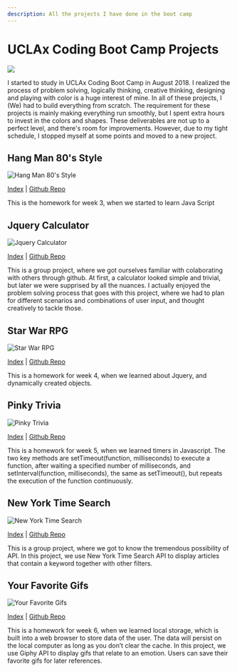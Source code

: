 ```yaml
---
description: All the projects I have done in the boot camp
---
```


# UCLAx Coding Boot Camp Projects

![](https://media.giphy.com/media/zOvBKUUEERdNm/giphy.gif)

I started to study in UCLAx Coding Boot Camp in August 2018. I realized the process of problem solving, logically thinking, creative thinking, designing and playing with color is a huge interest of mine. In all of these projects, I \(We\) had to build everything from scratch. The requirement for these projects is mainly making everything run smoothly, but I spent extra hours to invest in the colors and shapes. These deliverables are not up to a perfect level, and there's room for improvements. However, due to my tight schedule, I stopped myself at some points and moved to a new project.

## Hang Man 80's Style

![Hang Man 80&apos;s Style](https://lh3.googleusercontent.com/uKg_vMHOon5gg6yE4nX-Cj91f08c2AenSQdGSmLqMsjbbDInsftA9FF5fhlf4j4MYZ6UIwQOOW7XFWl1X1RXSvYG7Zjyrmq9hU6duLka5MGHuGUpzOCLKKN803or2-Y1aYA-gLcG2w=w400)

[Index](https://vuduong191.github.io/Word-Guess-Game/) \| [Github Repo](https://github.com/vuduong191/Word-Guess-Game)

This is the homework for week 3, when we started to learn Java Script

## Jquery Calculator

![Jquery Calculator](https://lh3.googleusercontent.com/FZqtHP4DSDcvXb1RYEAzwSAdF95Q45KG6Dfir2jq-U5FCVwJ5Q45klQ8BhOIEz3ICIgRApSZz_IDgX5i1gALuytcnwCRWWpvdURzBV-SUBNiszP4vehg72f1u0tbt4jw1jX7FkbNJA=w400)

[Index](https://vuduong191.github.io/jQueryCalculator/) \| [Github Repo](https://github.com/vuduong191/jQueryCalculator)

This is a group project, where we got ourselves familiar with colaborating with others through github. At first, a calculator looked simple and trivial, but later we were supprised by all the nuances. I actually enjoyed the problem solving process that goes with this project, where we had to plan for different scenarios and combinations of user input, and thought creatively to tackle those.

## Star War RPG

![Star War RPG](https://lh3.googleusercontent.com/F4RhtkdzoRw1jBlQPTlvS9-UHHg70S2AGQuq_BpIjMhlrb-RG8Hz4E-SDSrr_S1DIvlKrI6r6CU59v8D51t3g75X6IDZFgIcU0SUro-sMXnUuiBErmD6dNJSHwaPcxbtI8Ddh1AgYg=w400)

[Index](https://vuduong191.github.io/unit-4-game/) \| [Github Repo](https://github.com/vuduong191/unit-4-game)

This is a homework for week 4, when we learned about Jquery, and dynamically created objects.

## Pinky Trivia

![Pinky Trivia](https://lh3.googleusercontent.com/SGqF8y34s_8w0Uza3QNXIOhXEOpJwpFfncDOk_IjT5yrDWoxwLTHV5Gob9N2Zjn7IKhgGG3WrZjceXbAYYe7zEjeFgL3w9c93M74YmOrShbJRbm4Xr92LREZOhI8KH6KM7I_AqBPuQ=w400)

[Index](https://vuduong191.github.io/TriviaGame/) \| [Github Repo](https://github.com/vuduong191/TriviaGame)

This is a homework for week 5, when we learned timers in Javascript. The two key methods are setTimeout\(function, milliseconds\) to execute a function, after waiting a specified number of milliseconds, and setInterval\(function, milliseconds\), the same as setTimeout\(\), but repeats the execution of the function continuously.

## New York Time Search

![New York Time Search](https://lh3.googleusercontent.com/aArJ0T9bg-jAcKf0ybLohjq39BCpyCAggNE7YOn3W1PDsUz3bBCn4IX3ProAxs7QNfclmZhtxo_RCibowYQsKLgadE3VzgdpBLeyObrOh2SBtbsawX8kt927yarJ7xZ_SN1AendKIw=w400)

[Index](https://vuduong191.github.io/NYTSearch/) \| [Github Repo](https://github.com/vuduong191/NYTSearch)

This is a group project, where we got to know the tremendous possibility of API. In this project, we use New York Time Search API to display articles that contain a keyword together with other filters.

## Your Favorite Gifs

![Your Favorite Gifs](https://lh3.googleusercontent.com/soDC6nZywgdQ1u5HV6Rn8rIMq9I9jlvGw9rzBoTmGJ3WXkuuT8_QAVDVww971q-DEwi1wlHkzkSiL2WSPsl81MNYYKIIuNfm_PszE7N6Xk1D_oxT932Q1YhERPBG1GaOXTohUEV2VQ=w400)

[Index](https://vuduong191.github.io/yourfavoritegifs/) \| [Github Repo](https://github.com/vuduong191/yourfavoritegifs)

This is a homework for week 6, when we learned local storage, which is built into a web browser to store data of the user. The data will persist on the local computer as long as you don’t clear the cache. In this project, we use Giphy API to display gifs that relate to an emotion. Users can save their favorite gifs for later references.

